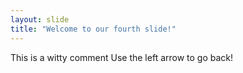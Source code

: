 ```yaml
---
layout: slide
title: "Welcome to our fourth slide!"
---
```

This is a witty comment
Use the left arrow to go back!
